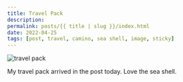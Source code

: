 ```yaml
---
title: Travel Pack
description: 
permalink: posts/{{ title | slug }}/index.html
date: 2022-04-25
tags: [post, travel, camino, sea shell, image, sticky]
---
```


![travel pack](/images/IMG_8924.jpeg)

My travel pack arrived in the post today. Love the sea shell. 